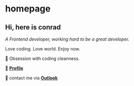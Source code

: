 # homepage

## Hi, here is conrad

_A Frontend developer, working hard to be a great developer._

Love coding. Love world. Enjoy now.

:art: Obsession with coding cleanness.

:house_with_garden: [**Profile**](http://www.conradzc.com/)

:email: contact me via [**Outlook**](mailto:heisenberg0519@outlook.com)
